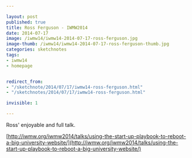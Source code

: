 ```yaml
---

layout: post
published: true
title: Ross Ferguson - IWMW2014
date: 2014-07-17
image: /iwmw14/iwmw14-2014-07-17-ross-ferguson.jpg
image-thumb: /iwmw14/iwmw14-2014-07-17-ross-ferguson-thumb.jpg
categories: sketchnotes
tags:
- iwmw14
- homepage


redirect_from:
- "/sketchnote/2014/07/17/iwmw14-ross-ferguson.html"
- "/sketchnotes/2014/07/17/iwmw14-ross-ferguson.html"

invisible: 1

---
```


Ross' enjoyable and full talk.

[http://iwmw.org/iwmw2014/talks/using-the-start-up-playbook-to-reboot-a-big-university-website/](http://iwmw.org/iwmw2014/talks/using-the-start-up-playbook-to-reboot-a-big-university-website/)